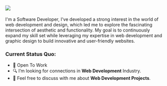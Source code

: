 <h1><strong><img src="https://readme-typing-svg.herokuapp.com?color=242938&lines=HI!+I'M+ARIEL+👋;" /></strong></h1> 
<p>I'm a Software Developer, I've developed a strong interest in the world of web development and design, which led me to explore the fascinating intersection of aesthetic and functionality. My goal is to continuously expand my skill set while leveraging my expertise in web development and graphic design to build innovative and user-friendly websites.</p>

### Current Status Quo:
- 💼 Open To Work
- 🔍 I’m looking for connections in <strong>Web Development</strong> Industry.
- 💬 Feel free to discuss with me about <strong>Web Development Projects</strong>.
